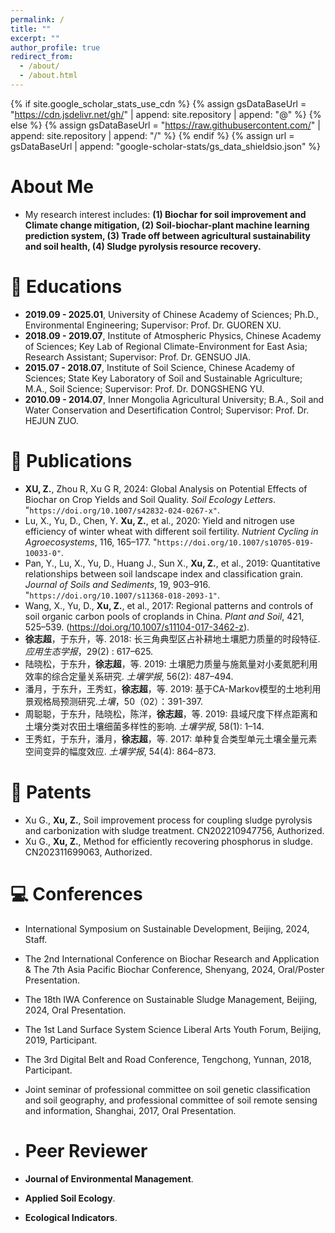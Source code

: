 ```yaml
---
permalink: /
title: ""
excerpt: ""
author_profile: true
redirect_from: 
  - /about/
  - /about.html
---
```


{% if site.google_scholar_stats_use_cdn %}
{% assign gsDataBaseUrl = "https://cdn.jsdelivr.net/gh/" | append: site.repository | append: "@" %}
{% else %}
{% assign gsDataBaseUrl = "https://raw.githubusercontent.com/" | append: site.repository | append: "/" %}
{% endif %}
{% assign url = gsDataBaseUrl | append: "google-scholar-stats/gs_data_shieldsio.json" %}

<span class='anchor' id='about-me'></span>

	
# About Me
- My research interest includes: **(1) Biochar for soil improvement and Climate change mitigation, (2) Soil-biochar-plant machine learning prediction system, (3) Trade off between agricultural sustainability and soil health, (4) Sludge pyrolysis resource recovery.**


# 📖 Educations
- **2019.09 - 2025.01**, University of Chinese Academy of Sciences; Ph.D., Environmental Engineering; Supervisor: Prof. Dr. GUOREN XU. 
- **2018.09 - 2019.07**, Institute of Atmospheric Physics, Chinese Academy of Sciences; Key Lab of Regional Climate-Environment for East Asia; Research Assistant; Supervisor: Prof. Dr. GENSUO JIA.
- **2015.07 - 2018.07**, Institute of Soil Science, Chinese Academy of Sciences; State Key Laboratory of Soil and Sustainable Agriculture; M.A., Soil Science; Supervisor: Prof. Dr. DONGSHENG YU.
- **2010.09 - 2014.07**, Inner Mongolia Agricultural University; B.A., Soil and Water Conservation and Desertification Control; Supervisor: Prof. Dr. HEJUN ZUO.

# 📝 Publications 
- **XU, Z.**, Zhou R, Xu G R, 2024: Global Analysis on Potential Effects of Biochar on Crop Yields and Soil Quality. *Soil Ecology Letters*. "`https://doi.org/10.1007/s42832-024-0267-x"`.  
- Lu, X., Yu, D., Chen, Y. **Xu, Z.**, et al., 2020: Yield and nitrogen use efficiency of winter wheat with different soil fertility. *Nutrient Cycling in Agroecosystems*, 116, 165–177. "`https://doi.org/10.1007/s10705-019-10033-0"`. 
- Pan, Y., Lu, X., Yu, D., Huang J., Sun X., **Xu, Z.**, et al., 2019: Quantitative relationships between soil landscape index and classification grain. *Journal of Soils and Sediments*, 19, 903–916. "`https://doi.org/10.1007/s11368-018-2093-1"`. 
- Wang, X., Yu, D., **Xu, Z.**, et al., 2017: Regional patterns and controls of soil organic carbon pools of croplands in China. *Plant and Soil*, 421, 525–539. (https://doi.org/10.1007/s11104-017-3462-z). 
- **徐志超**，于东升，等. 2018: 长三角典型区占补耕地土壤肥力质量的时段特征. *应用生态学报*，29(2) : 617–625.
- 陆晓松，于东升，**徐志超**，等. 2019: 土壤肥力质量与施氮量对小麦氮肥利用效率的综合定量关系研究. *土壤学报*, 56(2): 487–494.
- 潘月，于东升，王秀虹，**徐志超**，等. 2019: 基于CA-Markov模型的土地利用景观格局预测研究.*土壤*，50（02）：391-397.
- 周聪聪，于东升，陆晓松，陈洋，**徐志超**，等. 2019: 县域尺度下样点距离和土壤分类对农田土壤细菌多样性的影响. *土壤学报*, 58(1): 1–14.
- 王秀虹，于东升，潘月，**徐志超**，等. 2017: 单种复合类型单元土壤全量元素空间变异的幅度效应. *土壤学报*, 54(4): 864–873.

# 💬 Patents
- Xu G., **Xu, Z.**, Soil improvement process for coupling sludge pyrolysis and carbonization with sludge treatment. CN202210947756, Authorized.
- Xu G., **Xu, Z.**, Method for efficiently recovering phosphorus in sludge. CN202311699063, Authorized.

# 💻 Conferences
- International Symposium on Sustainable Development, Beijing, 2024, Staff.
- The 2nd International Conference on Biochar Research and Application & The 7th Asia Pacific Biochar Conference, Shenyang, 2024, Oral/Poster Presentation.
- The 18th IWA Conference on Sustainable Sludge Management, Beijing, 2024, Oral Presentation.
- The 1st Land Surface System Science Liberal Arts Youth Forum, Beijing, 2019, Participant.
- The 3rd Digital Belt and Road Conference, Tengchong, Yunnan, 2018, Participant.
- Joint seminar of professional committee on soil genetic classification and soil geography, and professional committee of soil remote sensing and information, Shanghai, 2017, Oral Presentation.

- #  Peer Reviewer
- **Journal of Environmental Management**.
- **Applied Soil Ecology**.
- **Ecological Indicators**.
